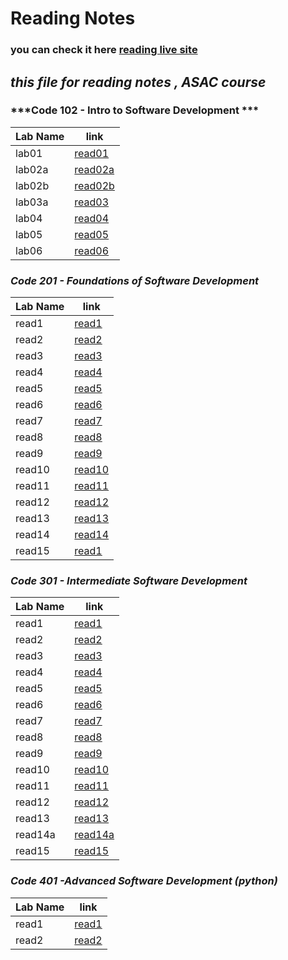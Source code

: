 # Reading Notes
###  you can check it here [reading live site ](https://mohmmadnada.github.io/reading-notes/) 
## *this file for reading notes , ASAC course*
### ***Code 102 - Intro to Software Development ***
| Lab Name       | link |
| ----------- | ----------- |
| lab01      | [read01](102/read1.md)|
| lab02a   | [read02a](102/lab2a.md)        |
|  lab02b      | [read02b](102/read05.md)|
|  lab03a      | [read03](102/readme3.md)|
|  lab04      | [read04](102/read4.md)|
|  lab05      | [read05](102/read5.md)|
|  lab06      | [read06](102/read6.md)|

###  ***Code 201 - Foundations of Software Development***


| Lab Name       | link |
| ----------- | ----------- |
| read1     | [read1](201\read1)| 
| read2     | [read2](201\read2)|
| read3     | [read3](201\read3)|
| read4     | [read4](201\read4)|
| read5     | [read5](201\read5)|
| read6     | [read6](201\read6)|
| read7     | [read7](201\read7)|
| read8     | [read8](201\read8)|
| read9     | [read9](201\read9)|
| read10    | [read10](201\read10)|
| read11    | [read11](201\read11)|
| read12    | [read12](201\read12)|
| read13     | [read13](201\read13)|
| read14     | [read14](201\read14)|
| read15     | [read1](201\read15)|

###  ***Code 301 - Intermediate Software Development***


| Lab Name       | link |
| ----------- | ----------- |
| read1    | [read1](301\read1)|
| read2     | [read2](301\read2)|
| read3     | [read3](301\read3)|
| read4     | [read4](301\read4)| 
| read5     | [read5](301\read5)|
| read6     | [read6](301\read6)|
| read7     | [read7](301\read7)|
| read8     | [read8](301\read8)|
| read9     | [read9](301\read9)|
| read10    | [read10](301\read10)|
| read11    | [read11](301\read11)|
| read12    | [read12](301\read12)|
| read13    | [read13](301\read13)|
| read14a    | [read14a](301\read14a)|
| read15    | [read15](301\read15)|

###  ***Code 401 -Advanced Software Development (python)***


| Lab Name       | link |
| ----------- | ----------- |
| read1    | [read1](401/read1.md)|
| read2     | [read2](401/read2.md)|